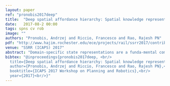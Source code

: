 ```yaml
---
layout: paper
ref: "pronobis2017deep"
title:  "Deep spatial affordance hierarchy: Spatial knowledge representation for planning in large-scale environments"
date:   2017-08-2 00:00
tags: spns cv rob
image: ""
authors: "Pronobis, Andrzej and Riccio, Francesco and Rao, Rajesh PN"
pdf: "http://www.hajim.rochester.edu/ece/projects/rail/ssrr2017/contributions/rao_rss17_ssrr_ws.pdf"
venue: "SSRR (ICAPS) 2017"
abstract: "Domain-specific state representations are a funda-mental component that enables planning of robot actions in unstructured human environments. In case of mobile robots, it is the  spatial knowledge that constitutes the core of the state, and directly affects the performance of the planning algorithm. Here, we propose Deep Spatial Affordance Hierarchy  (DASH), a probabilistic representation of spatial knowledge, spanning multiple levels of abstraction from geometry and appearance to semantics, and leveraging a deep model of generic spatial concepts. DASH is designed to represent space from the perspective of a mobile robot executing complex behaviors in the environment, and directly encodes gaps in knowledge and spatial affordances. In this paper, we explain the principles behind DASH, and presentits initial realization for a robot equipped with laser-range sensor. We demonstrate the ability of our implementation to successfullybuild representations of large-scale environments, and leveragethe deep model of generic spatial concepts to infer latent and missing information at all abstraction levels."
bibtex: "@inproceedings{pronobis2017deep, <br/> 
  title={Deep spatial affordance hierarchy: Spatial knowledge representation for planning in large-scale environments},<br/> 
  author={Pronobis, Andrzej and Riccio, Francesco and Rao, Rajesh PN},<br/> 
  booktitle={ICAPS 2017 Workshop on Planning and Robotics},<br/> 
  year={2017}<br/>}"
---
```

